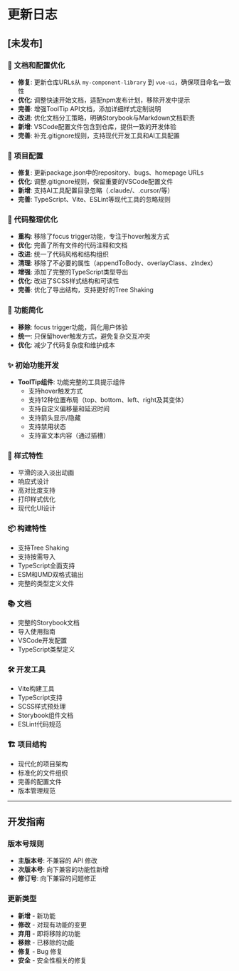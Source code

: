 # 更新日志

## [未发布]

### 📖 文档和配置优化
- **修复**: 更新仓库URLs从 `my-component-library` 到 `vue-ui`，确保项目命名一致性
- **优化**: 调整快速开始文档，适配npm发布计划，移除开发中提示
- **完善**: 增强ToolTip API文档，添加详细样式定制说明
- **改进**: 优化文档分工策略，明确Storybook与Markdown文档职责
- **新增**: VSCode配置文件包含到仓库，提供一致的开发体验
- **完善**: 补充.gitignore规则，支持现代开发工具和AI工具配置

### 🔧 项目配置
- **修复**: 更新package.json中的repository、bugs、homepage URLs
- **优化**: 调整.gitignore规则，保留重要的VSCode配置文件
- **新增**: 支持AI工具配置目录忽略（.claude/、.cursor/等）
- **完善**: TypeScript、Vite、ESLint等现代工具的忽略规则

### 🧹 代码整理优化
- **重构**: 移除了focus trigger功能，专注于hover触发方式
- **优化**: 完善了所有文件的代码注释和文档
- **改进**: 统一了代码风格和结构组织
- **清理**: 移除了不必要的属性（appendToBody、overlayClass、zIndex）
- **增强**: 添加了完整的TypeScript类型导出
- **优化**: 改进了SCSS样式结构和可读性
- **完善**: 优化了导出结构，支持更好的Tree Shaking

### 🎯 功能简化  
- **移除**: focus trigger功能，简化用户体验
- **统一**: 只保留hover触发方式，避免复杂交互冲突
- **优化**: 减少了代码复杂度和维护成本

### ✨ 初始功能开发
- **ToolTip组件**: 功能完整的工具提示组件
  - 支持hover触发方式
  - 支持12种位置布局（top、bottom、left、right及其变体）
  - 支持自定义偏移量和延迟时间
  - 支持箭头显示/隐藏
  - 支持禁用状态
  - 支持富文本内容（通过插槽）

### 🎨 样式特性
- 平滑的淡入淡出动画
- 响应式设计
- 高对比度支持
- 打印样式优化
- 现代化UI设计

### 📦 构建特性
- 支持Tree Shaking
- 支持按需导入
- TypeScript全面支持
- ESM和UMD双格式输出
- 完整的类型定义文件

### 📚 文档
- 完整的Storybook文档
- 导入使用指南
- VSCode开发配置
- TypeScript类型定义

### 🛠️ 开发工具
- Vite构建工具
- TypeScript支持
- SCSS样式预处理
- Storybook组件文档
- ESLint代码规范

### 🏗️ 项目结构
- 现代化的项目架构
- 标准化的文件组织
- 完善的配置文件
- 版本管理规范

---

## 开发指南

### 版本号规则
- **主版本号**: 不兼容的 API 修改
- **次版本号**: 向下兼容的功能性新增
- **修订号**: 向下兼容的问题修正

### 更新类型
- **新增** - 新功能
- **修改** - 对现有功能的变更
- **弃用** - 即将移除的功能
- **移除** - 已移除的功能
- **修复** - Bug 修复
- **安全** - 安全性相关的修复 